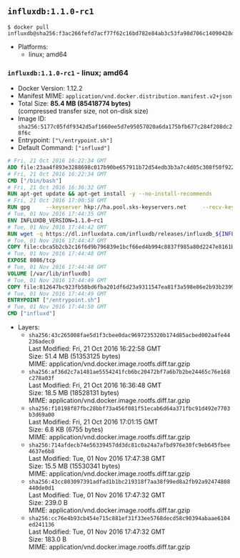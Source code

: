 ## `influxdb:1.1.0-rc1`

```console
$ docker pull influxdb@sha256:f3ac266fefd7acf77f62c16bd782e84ab3c53fa98d706c14090428d506194e94
```

-	Platforms:
	-	linux; amd64

### `influxdb:1.1.0-rc1` - linux; amd64

-	Docker Version: 1.12.2
-	Manifest MIME: `application/vnd.docker.distribution.manifest.v2+json`
-	Total Size: **85.4 MB (85418774 bytes)**  
	(compressed transfer size, not on-disk size)
-	Image ID: `sha256:5177c05fdf9342d5af1660ee5d7e95057020a6da175bfb677c284f208dc28f6c`
-	Entrypoint: `["\/entrypoint.sh"]`
-	Default Command: `["influxd"]`

```dockerfile
# Fri, 21 Oct 2016 16:22:34 GMT
ADD file:23aa4f893e3288698c017b90be657911b72d54edb3b3a7c4d05c308f50f9228f in / 
# Fri, 21 Oct 2016 16:22:34 GMT
CMD ["/bin/bash"]
# Fri, 21 Oct 2016 16:36:32 GMT
RUN apt-get update && apt-get install -y --no-install-recommends 		ca-certificates 		curl 		wget 	&& rm -rf /var/lib/apt/lists/*
# Fri, 21 Oct 2016 17:00:58 GMT
RUN gpg     --keyserver hkp://ha.pool.sks-keyservers.net     --recv-keys 05CE15085FC09D18E99EFB22684A14CF2582E0C5
# Tue, 01 Nov 2016 17:44:35 GMT
ENV INFLUXDB_VERSION=1.1.0~rc1
# Tue, 01 Nov 2016 17:44:42 GMT
RUN wget -q https://dl.influxdata.com/influxdb/releases/influxdb_${INFLUXDB_VERSION}_amd64.deb.asc &&     wget -q https://dl.influxdata.com/influxdb/releases/influxdb_${INFLUXDB_VERSION}_amd64.deb &&     gpg --batch --verify influxdb_${INFLUXDB_VERSION}_amd64.deb.asc influxdb_${INFLUXDB_VERSION}_amd64.deb &&     dpkg -i influxdb_${INFLUXDB_VERSION}_amd64.deb &&     rm -f influxdb_${INFLUXDB_VERSION}_amd64.deb*
# Tue, 01 Nov 2016 17:44:47 GMT
COPY file:cbca5b2cb2c16f6d9b796839e1bcf66ed4b994c8837f985a80d2247e8161bcc7 in /etc/influxdb/influxdb.conf 
# Tue, 01 Nov 2016 17:44:48 GMT
EXPOSE 8086/tcp
# Tue, 01 Nov 2016 17:44:48 GMT
VOLUME [/var/lib/influxdb]
# Tue, 01 Nov 2016 17:44:49 GMT
COPY file:812647bc923fb58bd6fba201df6d23a9311547ea81f3a598e86e2b93b2399169 in /entrypoint.sh 
# Tue, 01 Nov 2016 17:44:49 GMT
ENTRYPOINT ["/entrypoint.sh"]
# Tue, 01 Nov 2016 17:44:50 GMT
CMD ["influxd"]
```

-	Layers:
	-	`sha256:43c265008fae5d1f3cbee0dac9697235320b174d85acbed002a4fe44236adec0`  
		Last Modified: Fri, 21 Oct 2016 16:22:58 GMT  
		Size: 51.4 MB (51353125 bytes)  
		MIME: application/vnd.docker.image.rootfs.diff.tar.gzip
	-	`sha256:af36d2c7a1481ae5554241fcb6bc20472bf7a6b7b2be24465c76e168c278a03f`  
		Last Modified: Fri, 21 Oct 2016 16:36:48 GMT  
		Size: 18.5 MB (18528131 bytes)  
		MIME: application/vnd.docker.image.rootfs.diff.tar.gzip
	-	`sha256:f10198f87fbc28bbf73a456f081f51ecab6d64a371fbc91d492e7703b3d69a00`  
		Last Modified: Fri, 21 Oct 2016 17:01:15 GMT  
		Size: 6.8 KB (6755 bytes)  
		MIME: application/vnd.docker.image.rootfs.diff.tar.gzip
	-	`sha256:714afdecb74e56339457dd3dc81c0a24a7afbd976e30fc9eb645fbee4637e6b8`  
		Last Modified: Tue, 01 Nov 2016 17:47:38 GMT  
		Size: 15.5 MB (15530341 bytes)  
		MIME: application/vnd.docker.image.rootfs.diff.tar.gzip
	-	`sha256:43cc803097391adfad1b1bc219318f7aa38f99ed8a2fb92a92474808440de0d1`  
		Last Modified: Tue, 01 Nov 2016 17:47:32 GMT  
		Size: 239.0 B  
		MIME: application/vnd.docker.image.rootfs.diff.tar.gzip
	-	`sha256:cc76e4b93cb454e715c881ef31f33ee5768decd58c90394abaae6104ed241136`  
		Last Modified: Tue, 01 Nov 2016 17:47:32 GMT  
		Size: 183.0 B  
		MIME: application/vnd.docker.image.rootfs.diff.tar.gzip
